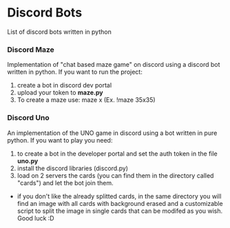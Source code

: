 # Discord Bots
List of discord bots written in python
### Discord Maze
Implementation of "chat based maze game" on discord using a discord bot written in python.
If you want to run the project:
1) create a bot in discord dev portal
2) upload your token to **maze.py**
3) To create a maze use: maze <size>x<size> (Ex. !maze 35x35)
   
### Discord Uno
An implementation of the UNO game in discord using a bot written in pure python. 
If you want to play you need:
1) to create a bot in the developer portal and set the auth token in the file **uno.py**
2) install the discord libraries (discord.py) 
3) load on 2 servers the cards (you can find them in the directory called "cards") and let the bot join them.
 
- if you don't like the already splitted cards, in the same directory you will find an image with all cards with background erased and a customizable script to split the image in single cards that can be modifed as you wish. Good luck :D
